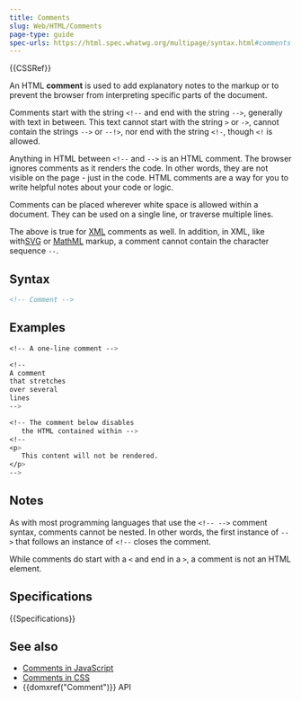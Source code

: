 ```yaml
---
title: Comments
slug: Web/HTML/Comments
page-type: guide
spec-urls: https://html.spec.whatwg.org/multipage/syntax.html#comments
---
```


{{CSSRef}}

An HTML **comment** is used to add explanatory notes to the markup or to prevent the browser from interpreting specific parts of the document.

Comments start with the string `<!--` and end with the string `-->`, generally with text in between. This text cannot start with the string `>` or `->`, cannot contain the strings `-->` or `--!>`, nor end with the string `<!-`, though `<!` is allowed.

Anything in HTML between `<!--` and `-->` is an HTML comment. The browser ignores comments as it renders the code. In other words, they are not visible on the page - just in the code. HTML comments are a way for you to write helpful notes about your code or logic.

Comments can be placed wherever white space is allowed within a document. They can be used on a single line, or traverse multiple lines.

The above is true for [XML](/en-US/docs/Web/XML/) comments as well. In addition, in XML, like with[SVG](/en-US/docs/Web/SVG/) or [MathML](<(/en-US/docs/Web/MathML/)>) markup, a comment cannot contain the character sequence `--`.

## Syntax

```html
<!-- Comment -->
```

## Examples

```css
<!-- A one-line comment -->

<!--
A comment
that stretches
over several
lines
-->

<!-- The comment below disables
   the HTML contained within -->
<!--
<p>
   This content will not be rendered.
</p>
-->
```

## Notes

As with most programming languages that use the `<!-- -->` comment syntax, comments cannot be nested. In other words, the first instance of `-->` that follows an instance of `<!--` closes the comment.

While comments do start with a `<` and end in a `>`, a comment is not an HTML element.

## Specifications

{{Specifications}}

## See also

- [Comments in JavaScript](/en-US/docs/Learn/Getting_started_with_the_web/JavaScript_basics#comments)
- [Comments in CSS](/en-US/docs/Web/CSS/Comments)
- {{domxref("Comment")}} API
